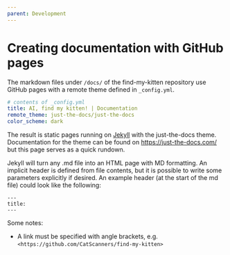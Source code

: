 ```yaml
---
parent: Development
---
```


# Creating documentation with GitHub pages

The markdown files under `/docs/` of the find-my-kitten repository use GitHub pages with a remote theme defined in `_config.yml`.
```yml
# contents of _config.yml
title: AI, find my kitten! | Documentation
remote_theme: just-the-docs/just-the-docs
color_scheme: dark
```

The result is static pages running on [Jekyll](<https://jekyllrb.com/>) with the just-the-docs theme. Documentation for the theme can be found on <https://just-the-docs.com/> but this page serves as a quick rundown.

Jekyll will turn any .md file into an HTML page with MD formatting. An implicit header is defined from file contents, but it is possible to write some parameters explicitly if desired. An example header (at the start of the md file) could look like the following:
```
---
title:
---
```

Some notes:
- A link must be specified with angle brackets, e.g. `<https://github.com/CatScanners/find-my-kitten>`